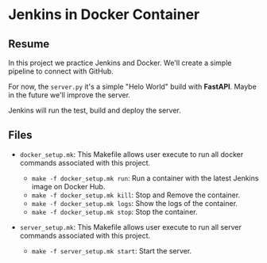 # **Jenkins in Docker Container**

## Resume
In this project we practice Jenkins and Docker. We'll create a simple pipeline to
connect with GitHub.

For now, the `server.py` it's a simple "Helo World" build with **FastAPI**. Maybe in the future we'll improve
the server.


Jenkins will run the test, build and deploy the server.

## Files
- `docker_setup.mk`: This Makefile allows user execute to run all docker commands associated with this project.

    - `make -f docker_setup.mk run`: Run a container with the latest Jenkins image on Docker Hub.
    - `make -f docker_setup.mk kill`: Stop and Remove the container.
    - `make -f docker_setup.mk logs`: Show the logs of the container.
    - `make -f docker_setup.mk stop`: Stop the container.
    
- `server_setup.mk`: This Makefile allows user execute to run all server commands associated with this project.

    - `make -f server_setup.mk start`: Start the server.
